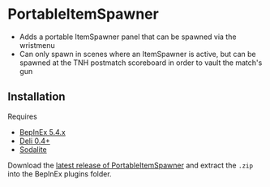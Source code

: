 # PortableItemSpawner
- Adds a portable ItemSpawner panel that can be spawned via the wristmenu
- Can only spawn in scenes where an ItemSpawner is active, but can be spawned at the TNH postmatch scoreboard in order to vault the match's gun

## Installation
Requires 
- [BepInEx 5.4.x](https://github.com/BepInEx/BepInEx/releases)
- [Deli 0.4+](https://github.com/Deli-Collective/Deli/releases)
- [Sodalite](https://github.com/H3VR-Modding/Sodalite/releases)

Download the [latest release of PortableItemSpawner](https://github.com/Maiq-The-Dude/PortableItemSpawner/releases/latest) and extract the `.zip` into the BepInEx plugins folder.
